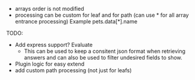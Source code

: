 
- arrays order is not modified
- processing can be custom for leaf and for path (can use * for all array entrance processing) Example pets.data[*].name

TODO:
- Add express support? Evaluate
  - This can be used to keep a consitent json format when retrieving answers and can also be used to filter undesired fields to show.
- Plugin logic for easy extend
- add custom path processing (not just for leafs)
